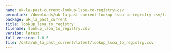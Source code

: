 ```yaml
---
name: uk-la-past-current-lookup-lsoa-to-registry-csv
permalink: /downloads/uk-la-past-current-lookup-lsoa-to-registry-csv/latest
package: uk_la_past_current
title: lookup_lsoa_to_registry
filename: lookup_lsoa_to_registry.csv
version: latest
full_version: 1.0.5
file: /data/uk_la_past_current/latest/lookup_lsoa_to_registry.csv
---
```

